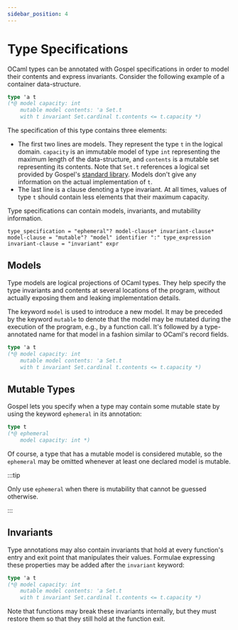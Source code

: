 ```yaml
---
sidebar_position: 4
---
```


# Type Specifications

OCaml types can be annotated with Gospel specifications in order to model their
contents and express invariants. Consider the following example of a container
data-structure.

```ocaml
type 'a t
(*@ model capacity: int
    mutable model contents: 'a Set.t
    with t invariant Set.cardinal t.contents <= t.capacity *)
```

The specification of this type contains three elements:
 - The first two lines are models. They represent the type `t` in the logical
   domain. `capacity` is an immutable model of type `int` representing the
   maximum length of the data-structure, and `contents` is a mutable set
   representing its contents. Note that `Set.t` references a logical set
   provided by Gospel's [standard library](../stdlib). Models don't
   give any information on the actual implementation of `t`.
 - The last line is a clause denoting a type invariant. At all times, values of
   type `t` should contain less elements that their maximum capacity.

Type specifications can contain models, invariants, and mutability information.

```ebnf title="Type specification syntax"
type_specification = "ephemeral"? model-clause* invariant-clause*
model-clause = "mutable"? "model" identifier ":" type_expression
invariant-clause = "invariant" expr
```

## Models

Type models are logical projections of OCaml types. They help specify the type
invariants and contents at several locations of the program, without actually
exposing them and leaking implementation details.

The keyword `model` is used to introduce a new model. It may be preceded by the
keyword `mutable` to denote that the model may be mutated during the execution
of the program, e.g., by a function call. It's followed by a type-annotated
name for that model in a fashion similar to OCaml's record fields.

```ocaml {2,3}
type 'a t
(*@ model capacity: int
    mutable model contents: 'a Set.t
    with t invariant Set.cardinal t.contents <= t.capacity *)
```

## Mutable Types

Gospel lets you specify when a type may contain some mutable state by using the
keyword `ephemeral` in its annotation:

```ocaml {2}
type t
(*@ ephemeral
    model capacity: int *)
```

Of course, a type that has a mutable model is considered mutable, so the
`ephemeral` may be omitted whenever at least one declared model is mutable.

:::tip

Only use `ephemeral` when there is mutability that cannot be guessed otherwise.

:::

## Invariants

Type annotations may also contain invariants that hold at every function's entry
and exit point that manipulates their values. Formulae expressing these
properties may be added after the `invariant` keyword:

```ocaml {4}
type 'a t
(*@ model capacity: int
    mutable model contents: 'a Set.t
    with t invariant Set.cardinal t.contents <= t.capacity *)
```

Note that functions may break these invariants internally, but they must restore
them so that they still hold at the function exit.
